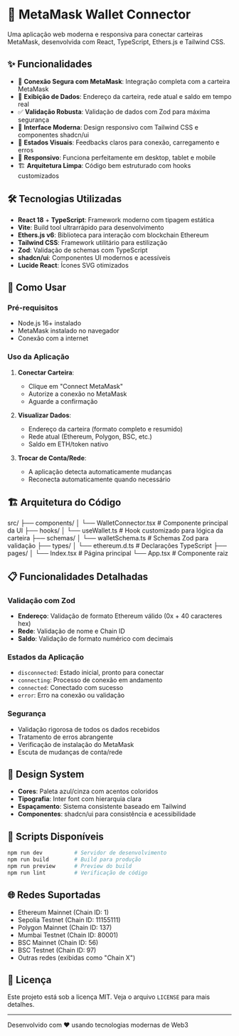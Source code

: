 
# 🚀 MetaMask Wallet Connector

Uma aplicação web moderna e responsiva para conectar carteiras MetaMask, desenvolvida com React, TypeScript, Ethers.js e Tailwind CSS.

## ✨ Funcionalidades

- 🔗 **Conexão Segura com MetaMask**: Integração completa com a carteira MetaMask
- 📍 **Exibição de Dados**: Endereço da carteira, rede atual e saldo em tempo real
- ✅ **Validação Robusta**: Validação de dados com Zod para máxima segurança
- 🎨 **Interface Moderna**: Design responsivo com Tailwind CSS e componentes shadcn/ui
- 🔄 **Estados Visuais**: Feedbacks claros para conexão, carregamento e erros
- 📱 **Responsivo**: Funciona perfeitamente em desktop, tablet e mobile
- 🏗️ **Arquitetura Limpa**: Código bem estruturado com hooks customizados

## 🛠️ Tecnologias Utilizadas

- **React 18** + **TypeScript**: Framework moderno com tipagem estática
- **Vite**: Build tool ultrarrápido para desenvolvimento
- **Ethers.js v6**: Biblioteca para interação com blockchain Ethereum
- **Tailwind CSS**: Framework utilitário para estilização
- **Zod**: Validação de schemas com TypeScript
- **shadcn/ui**: Componentes UI modernos e acessíveis
- **Lucide React**: Ícones SVG otimizados

## 🚀 Como Usar

### Pré-requisitos

- Node.js 16+ instalado
- MetaMask instalado no navegador
- Conexão com a internet

### Uso da Aplicação

1. **Conectar Carteira**:
   - Clique em "Connect MetaMask"
   - Autorize a conexão no MetaMask
   - Aguarde a confirmação

2. **Visualizar Dados**:
   - Endereço da carteira (formato completo e resumido)
   - Rede atual (Ethereum, Polygon, BSC, etc.)
   - Saldo em ETH/token nativo

3. **Trocar de Conta/Rede**:
   - A aplicação detecta automaticamente mudanças
   - Reconecta automaticamente quando necessário

## 🏗️ Arquitetura do Código

src/
├── components/
│   └── WalletConnector.tsx    # Componente principal da UI
├── hooks/
│   └── useWallet.ts           # Hook customizado para lógica da carteira
├── schemas/
│   └── walletSchema.ts        # Schemas Zod para validação
├── types/
│   └── ethereum.d.ts          # Declarações TypeScript
├── pages/
│   └── Index.tsx              # Página principal
└── App.tsx                    # Componente raiz

## 📋 Funcionalidades Detalhadas

### Validação com Zod

- **Endereço**: Validação de formato Ethereum válido (0x + 40 caracteres hex)
- **Rede**: Validação de nome e Chain ID
- **Saldo**: Validação de formato numérico com decimais

### Estados da Aplicação

- `disconnected`: Estado inicial, pronto para conectar
- `connecting`: Processo de conexão em andamento
- `connected`: Conectado com sucesso
- `error`: Erro na conexão ou validação

### Segurança

- Validação rigorosa de todos os dados recebidos
- Tratamento de erros abrangente
- Verificação de instalação do MetaMask
- Escuta de mudanças de conta/rede

## 🎨 Design System

- **Cores**: Paleta azul/cinza com acentos coloridos
- **Tipografia**: Inter font com hierarquia clara
- **Espaçamento**: Sistema consistente baseado em Tailwind
- **Componentes**: shadcn/ui para consistência e acessibilidade

## 🔧 Scripts Disponíveis

```bash
npm run dev          # Servidor de desenvolvimento
npm run build        # Build para produção
npm run preview      # Preview do build
npm run lint         # Verificação de código
```

## 🌐 Redes Suportadas

- Ethereum Mainnet (Chain ID: 1)
- Sepolia Testnet (Chain ID: 11155111)
- Polygon Mainnet (Chain ID: 137)
- Mumbai Testnet (Chain ID: 80001)
- BSC Mainnet (Chain ID: 56)
- BSC Testnet (Chain ID: 97)
- Outras redes (exibidas como "Chain X")

## 📝 Licença

Este projeto está sob a licença MIT. Veja o arquivo `LICENSE` para mais detalhes.

---

Desenvolvido com ❤️ usando tecnologias modernas de Web3
